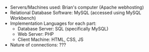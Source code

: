 * Servers/Machines used: Brian's computer (Apache webhosting)
* Relational Database Software: MySQL (accessed using MySQL Workbench)
* Implementation Languages for each part:
  * Database Server: SQL (specifically MySQL)
  * Web Server: PHP
  * Client Machine: HTML, CSS, JS
* Nature of connections: ???
